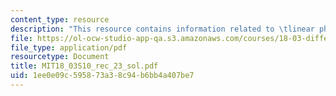 ```yaml
---
content_type: resource
description: "This resource contains information related to \tlinear phase portraits."
file: https://ol-ocw-studio-app-qa.s3.amazonaws.com/courses/18-03-differential-equations-spring-2010/1ee0e09c595873a38c94b6bb4a407be7_MIT18_03S10_rec_23_sol.pdf
file_type: application/pdf
resourcetype: Document
title: MIT18_03S10_rec_23_sol.pdf
uid: 1ee0e09c-5958-73a3-8c94-b6bb4a407be7
---
```

